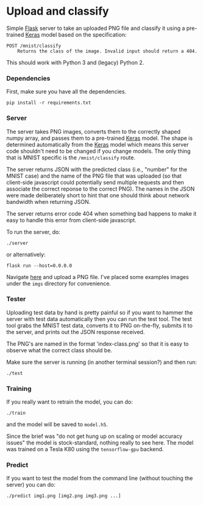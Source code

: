 # Upload and classify

Simple [Flask](http://flask.pocoo.org/) server to take an uploaded PNG file and
classify it using a pre-trained [Keras](https://keras.io/) model based on the
specification:
```
POST /mnist/classify
    Returns the class of the image. Invalid input should return a 404.
```

This should work with Python 3 and (legacy) Python 2.

### Dependencies

First, make sure you have all the dependencies.

```
pip install -r requirements.txt
```

### Server

The server takes PNG images, converts them to the correctly shaped numpy array,
and passes them to a pre-trained [Keras](https://keras.io/) model. The shape is
determined automatically from the [Keras](https://keras.io/) model which means this server code
shouldn't need to be changed if you change models. The only thing that is MNIST
specific is the `/mnist/classify` route.

The server returns JSON with the predicted class (i.e., "number" for the MNIST
case) and the name of the PNG file that was uploaded (so that client-side
javascript could potentially send multiple requests and then associate the
correct reponse to the correct PNG). The names in the JSON were made
deliberately short to hint that one should think about network bandwidth
when returning JSON.

The server returns error code 404 when something bad happens to make it easy to
handle this error from client-side javascript.

To run the server, do:
```
./server
```

or alternatively:
```
flask run --host=0.0.0.0
```

Navigate [here](http://127.0.0.1:5000) and upload a PNG file. I've placed some
examples images under the `imgs` directory for convenience.

### Tester

Uploading test data by hand is pretty painful so if you want to hammer the
server with test data automatically then you can run the test tool. The test
tool grabs the MNIST test data, converts it to PNG on-the-fly, submits it to
the server, and prints out the JSON response received.

The PNG's are named in the format 'index-class.png' so that it is easy to
observe what the correct class should be.

Make sure the server is running (in another terminal session?) and then run:
```
./test
```

### Training

If you really want to retrain the model, you can do:
```
./train
```
and the model will be saved to `model.h5`.

Since the brief was "do not get hung up on scaling or model accuracy issues"
the model is stock-standard, nothing really to see here. The model was trained
on a Tesla K80 using the `tensorflow-gpu` backend.

### Predict

If you want to test the model from the command line (without touching the server) 
you can do:
```
./predict img1.png [img2.png img3.png ...]
```
